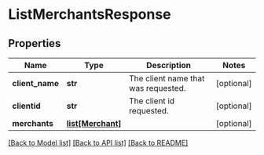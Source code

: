 # ListMerchantsResponse

## Properties
Name | Type | Description | Notes
------------ | ------------- | ------------- | -------------
**client_name** | **str** | The client name that was requested. | [optional] 
**clientid** | **str** | The client id requested. | [optional] 
**merchants** | [**list[Merchant]**](Merchant.md) |  | [optional] 

[[Back to Model list]](../README.md#documentation-for-models) [[Back to API list]](../README.md#documentation-for-api-endpoints) [[Back to README]](../README.md)


